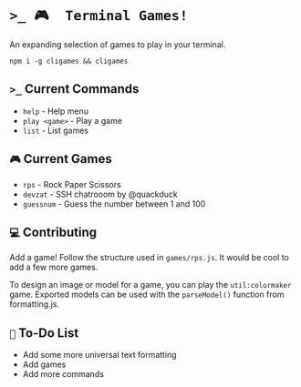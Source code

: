 # `>_ 🎮  Terminal Games!`
An expanding selection of games to play in your terminal.
```
npm i -g cligames && cligames
```

## `>_` Current Commands
- `help` - Help menu
- `play <game>` - Play a game
- `list` - List games

## `🎮` Current Games
- `rps` - Rock Paper Scissors
- `devzat` - SSH chatrooom by @quackduck
- `guessnum` - Guess the number between 1 and 100

## `💻` Contributing
Add a game! Follow the structure used in `games/rps.js`. It would be cool to add a few more games.

To design an image or model for a game, you can play the `util:colormaker` game. Exported models can be used with the `parseModel()` function from formatting.js.

## `📝` To-Do List
- Add some more universal text formatting
- Add games
- Add more commands